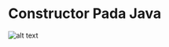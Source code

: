 Constructor Pada Java
==
![alt text](https://github.com/ABIDINADIPRASETYO/Tahap-2-divisi-Mobile/tree/master/SS%20Java/Constructor "Codingan Constructor pada Java")

